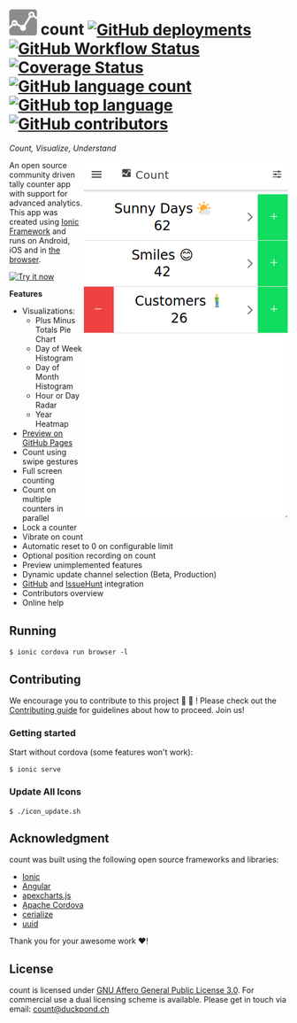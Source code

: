 # <a href="https://github.com/Enteee/count"><img src="resources/icon.png" width="50px"/></a> count [![GitHub deployments](https://img.shields.io/github/deployments/Enteee/count/github-pages?label=live-preview)][GitHubPages] [![GitHub Workflow Status](https://img.shields.io/github/workflow/status/enteee/count/Count%20CI)][Build] [![Coverage Status](https://coveralls.io/repos/github/Enteee/count/badge.svg?branch=master)](https://coveralls.io/github/Enteee/count?branch=master) [![GitHub language count](https://img.shields.io/github/languages/count/Enteee/count)][count] [![GitHub top language](https://img.shields.io/github/languages/top/Enteee/count)][count] [![GitHub contributors](https://img.shields.io/github/contributors/Enteee/count)][count]
_Count, Visualize, Understand_

<a href="https://enteee.github.io/count">
  <img align="right" src="doc/preview.gif">
</a>

An open source community driven tally counter app with support for advanced analytics.
This app was created using [Ionic Framework][Ionic] and runs on Android, iOS and in [the browser][GitHubPages].

[![Try it now](https://img.shields.io/badge/Try%20it-NOW!-brightgreen)](https://enteee.github.io/count)

**Features**

* Visualizations:
  * Plus Minus Totals Pie Chart
  * Day of Week Histogram
  * Day of Month Histogram
  * Hour or Day Radar
  * Year Heatmap
* [Preview on GitHub Pages][GitHubPages]
* Count using swipe gestures
* Full screen counting
* Count on multiple counters in parallel
* Lock a counter
* Vibrate on count
* Automatic reset to 0 on configurable limit
* Optional position recording on count
* Preview unimplemented features
* Dynamic update channel selection (Beta, Production)
* [GitHub] and [IssueHunt] integration
* Contributors overview
* Online help

## Running

```
$ ionic cordova run browser -l
```

## Contributing

We encourage you to contribute to this project :wrench: :rocket: ! Please check out the [Contributing guide](/CONTRIBUTING.md) for guidelines about how to proceed. Join us!

### Getting started

Start without cordova (some features won't work):

```
$ ionic serve
```

### Update All Icons

```
$ ./icon_update.sh
```

## Acknowledgment

count was built using the following open source frameworks and libraries:

* [Ionic](https://ionicframework.com/)
* [Angular](https://angular.io/)
* [apexcharts.js](https://apexcharts.com/)
* [Apache Cordova](https://cordova.apache.org/)
* [cerialize](https://github.com/weichx/cerialize)
* [uuid](https://github.com/uuidjs/uuid)

Thank you for your awesome work :heart:!

## License

count is licensed under [GNU Affero General Public License 3.0](https://www.gnu.org/licenses/agpl-3.0.en.html). For commercial use a dual licensing scheme is available. Please get in touch via email: count@duckpond.ch

[Ionic]:https://ionicframework.com/
[count]:https://github.com/Enteee/count
[GitHub]:https://github.com/
[GitHubPages]:https://enteee.github.io/count
[Coverage]:https://coveralls.io/github/Enteee/count?branch=master
[Build]:https://github.com/Enteee/count/actions
[IssueHunt]:https://issuehunt.io/
